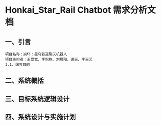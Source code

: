# Honkai_Star_Rail Chatbot 需求分析文档

## 一、引言
    项目名称：崩坏：星穹铁道聊天机器人
    项目承担者：王景宽、李积栋、刘晨阳、谢天、李天艺
    1.1、编写目的
## 二、系统概括
## 三、目标系统逻辑设计
## 四、系统设计与实施计划
